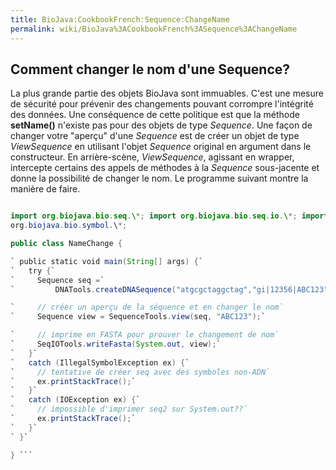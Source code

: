 ```yaml
---
title: BioJava:CookbookFrench:Sequence:ChangeName
permalink: wiki/BioJava%3ACookbookFrench%3ASequence%3AChangeName
---
```


Comment changer le nom d'une Sequence?
--------------------------------------

La plus grande partie des objets BioJava sont immuables. C'est une
mesure de sécurité pour prévenir des changements pouvant corrompre
l'intégrité des données. Une conséquence de cette politique est que la
méthode **setName()** n'existe pas pour des objets de type *Sequence*.
Une façon de changer votre "aperçu" d'une *Sequence* est de créer un
objet de type *ViewSequence* en utilisant l'objet *Sequence* original en
argument dans le constructeur. En arrière-scène, *ViewSequence*,
agissant en wrapper, intercepte certains des appels de méthodes à la
*Sequence* sous-jacente et donne la possibilité de changer le nom. Le
programme suivant montre la manière de faire.

```java import java.io.\*;

import org.biojava.bio.seq.\*; import org.biojava.bio.seq.io.\*; import
org.biojava.bio.symbol.\*;

public class NameChange {

` public static void main(String[] args) {`  
`   try {`  
`     Sequence seq =`  
`         DNATools.createDNASequence("atgcgctaggctag","gi|12356|ABC123");`

`     // créer un aperçu de la séquence et en changer le nom`  
`     Sequence view = SequenceTools.view(seq, "ABC123");`

`     // imprime en FASTA pour prouver le changement de nom`  
`     SeqIOTools.writeFasta(System.out, view);`  
`   }`  
`   catch (IllegalSymbolException ex) {`  
`     // tentative de créer seq avec des symboles non-ADN`  
`     ex.printStackTrace();`  
`   }`  
`   catch (IOException ex) {`  
`     // impossible d'imprimer seq2 sur System.out??`  
`     ex.printStackTrace();`  
`   }`  
` }`

} ```
